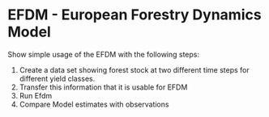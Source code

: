 # EFDM - European Forestry Dynamics Model

Show simple usage of the EFDM with the following steps:

1. Create a data set showing forest stock at two different time steps for different yield classes.
2. Transfer this information that it is usable for EFDM
3. Run Efdm
4. Compare Model estimates with observations
